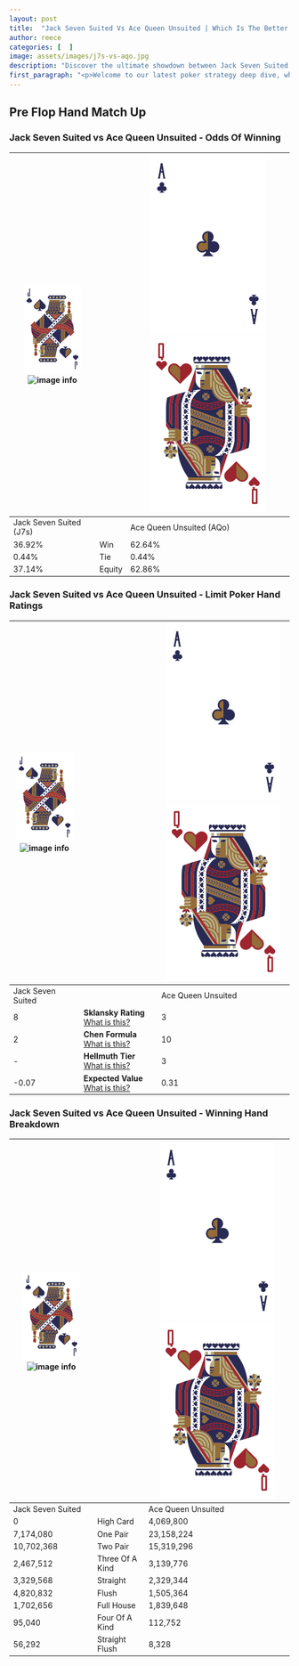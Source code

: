 ```yaml
---
layout: post
title:  "Jack Seven Suited Vs Ace Queen Unsuited | Which Is The Better Hand In Poker? A Complete Guide"
author: reece
categories: [  ]
image: assets/images/j7s-vs-aqo.jpg
description: "Discover the ultimate showdown between Jack Seven Suited and Ace Queen Unsuited in poker! Uncover the odds, strategies, and scenarios where one hand triumphs over the other. Get ready to up your poker game with this thrilling analysis."
first_paragraph: "<p>Welcome to our latest poker strategy deep dive, where we're pitting two distinct hands against each other in a high-stakes showdown: Jack Seven Suited vs Ace Queen Unsuited.</p><p>In the dynamic world of poker, every decision counts, and knowing which hand holds the upper hand is key to your success at the table.</p><p>In this article, we'll dissect these two hands, explore the scenarios where one dominates the other, and equip you with the knowledge to make strategic choices that can tip the odds in your favor.</p><p>Get ready to unravel the intriguing dynamics of these poker hands and elevate your game to new heights.</p>"
---
```




[comment]: # (sp0)

## Pre Flop Hand Match Up

<div class="table hand-ratings" markdown="1"> 



### Jack Seven Suited vs Ace Queen Unsuited - Odds Of Winning


    
| ![image info](assets/images/hand1/J.png) ![image info](assets/images/hand1/7s.png) |  | ![image info](assets/images/hand2/A.png) ![image info](assets/images/hand2/Qo.png) |
| -------- | -------- | -------- |
| Jack Seven Suited (J7s) |  | Ace Queen Unsuited (AQo) |
| 36.92% | Win | 62.64% |
| 0.44% | Tie | 0.44% |
| 37.14% | Equity | 62.86% |




[comment]: # (sp1)



### Jack Seven Suited vs Ace Queen Unsuited - Limit Poker Hand Ratings


    
| ![image info](assets/images/hand1/J.png) ![image info](assets/images/hand1/7s.png) |  | ![image info](assets/images/hand2/A.png) ![image info](assets/images/hand2/Qo.png) |
| -------- | -------- | -------- |
| Jack Seven Suited |  | Ace Queen Unsuited |
| 8 | **Sklansky Rating** [What is this?](/sklansky-rating-explained) | 3 |
| 2 | **Chen Formula** [What is this?](/chen-formula-explained) | 10 |
| - | **Hellmuth Tier** [What is this?](/Hellmuth-tier-explained) | 3 |
| -0.07 | **Expected Value** [What is this?](/expected-value-explained) | 0.31 |




[comment]: # (sp2)



### Jack Seven Suited vs Ace Queen Unsuited - Winning Hand Breakdown


    
| ![image info](assets/images/hand1/J.png) ![image info](assets/images/hand1/7s.png) |  | ![image info](assets/images/hand2/A.png) ![image info](assets/images/hand2/Qo.png) |
| -------- | -------- | -------- |
| Jack Seven Suited |  | Ace Queen Unsuited |
| 0 | High Card | 4,069,800 |
| 7,174,080 | One Pair | 23,158,224 |
| 10,702,368 | Two Pair | 15,319,296 |
| 2,467,512 | Three Of A Kind | 3,139,776 |
| 3,329,568 | Straight | 2,329,344 |
| 4,820,832 | Flush | 1,505,364 |
| 1,702,656 | Full House | 1,839,648 |
| 95,040 | Four Of A Kind | 112,752 |
| 56,292 | Straight Flush | 8,328 |




[comment]: # (sp3)



</div>

[comment]: # (sp4)



[comment]: # (sp5)

